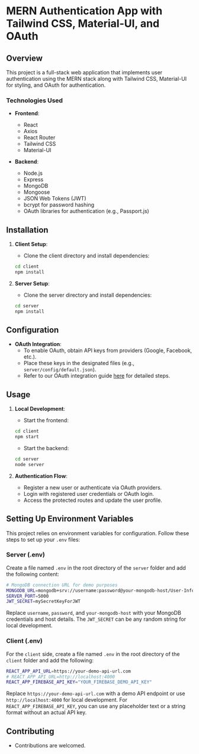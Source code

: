 # MERN Authentication App with Tailwind CSS, Material-UI, and OAuth

## Overview

This project is a full-stack web application that implements user authentication using the MERN stack along with Tailwind CSS, Material-UI for styling, and OAuth for authentication.

### Technologies Used

- **Frontend**:
  - React
  - Axios
  - React Router
  - Tailwind CSS
  - Material-UI

- **Backend**:
  - Node.js
  - Express
  - MongoDB
  - Mongoose
  - JSON Web Tokens (JWT)
  - bcrypt for password hashing
  - OAuth libraries for authentication (e.g., Passport.js)

## Installation

1. **Client Setup**:
   - Clone the client directory and install dependencies:
   ```bash
   cd client
   npm install
   ```

2. **Server Setup**:
   - Clone the server directory and install dependencies:
   ```bash
   cd server
   npm install
   ```

## Configuration

- **OAuth Integration**:
  - To enable OAuth, obtain API keys from providers (Google, Facebook, etc.).
  - Place these keys in the designated files (e.g., `server/config/default.json`).
  - Refer to our OAuth integration guide [here](link) for detailed steps.

## Usage

1. **Local Development**:
   - Start the frontend:
   ```bash
   cd client
   npm start
   ```
   - Start the backend:
   ```bash
   cd server
   node server 
   ```

2. **Authentication Flow**:
   - Register a new user or authenticate via OAuth providers.
   - Login with registered user credentials or OAuth login.
   - Access the protected routes and update the user profile.



## Setting Up Environment Variables

This project relies on environment variables for configuration. Follow these steps to set up your `.env` files:

### Server (.env)

Create a file named `.env` in the root directory of the `server` folder and add the following content:

```bash
# MongoDB connection URL for demo purposes
MONGODB_URL=mongodb+srv://username:password@your-mongodb-host/User-Info?retryWrites=true&w=majority
SERVER_PORT=5000
JWT_SECRET=mySecretKeyForJWT
```

Replace `username`, `password`, and `your-mongodb-host` with your MongoDB credentials and host details. The `JWT_SECRET` can be any random string for local development.

### Client (.env)

For the `client` side, create a file named `.env` in the root directory of the `client` folder and add the following:

```bash
REACT_APP_API_URL=https://your-demo-api-url.com
# REACT_APP_API_URL=http://localhost:4000
REACT_APP_FIREBASE_API_KEY="YOUR_FIREBASE_DEMO_API_KEY"
```

Replace `https://your-demo-api-url.com` with a demo API endpoint or use `http://localhost:4000` for local development. For `REACT_APP_FIREBASE_API_KEY`, you can use any placeholder text or a string format without an actual API key.

## Contributing

- Contributions are welcomed.
